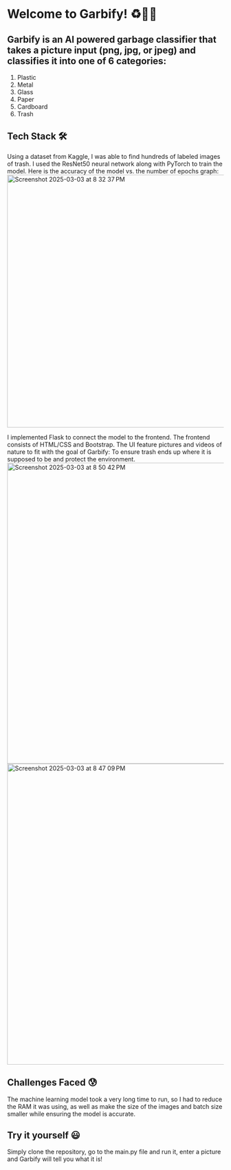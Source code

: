 # Welcome to Garbify! ♻️📸🌱
## Garbify is an AI powered garbage classifier that takes a picture input (png, jpg, or jpeg) and classifies it into one of 6 categories: 
1. Plastic
2. Metal
3. Glass
4. Paper
5. Cardboard
6. Trash

## Tech Stack 🛠️
Using a dataset from Kaggle, I was able to find hundreds of labeled images of trash. I used the ResNet50 neural network along with PyTorch to train the model. Here is the accuracy of the model vs. the number of epochs graph:
<img width="588" alt="Screenshot 2025-03-03 at 8 32 37 PM" src="https://github.com/user-attachments/assets/da74c85e-86bf-4b91-b111-c42d14e5cc7a" />

I implemented Flask to connect the model to the frontend.
The frontend consists of HTML/CSS and Bootstrap. The UI feature pictures and videos of nature to fit with the goal of Garbify: To ensure trash ends up where it is supposed to be and protect the environment.
<img width="700" alt="Screenshot 2025-03-03 at 8 50 42 PM" src="https://github.com/user-attachments/assets/4067930a-22f4-4f9e-b30e-e0f9fc01d390" />
<img width="700" alt="Screenshot 2025-03-03 at 8 47 09 PM" src="https://github.com/user-attachments/assets/6862fe97-f411-41bb-9a4d-796cc316ae32" />

## Challenges Faced 😰
The machine learning model took a very long time to run, so I had to reduce the RAM it was using, as well as make the size of the images and batch size smaller while ensuring the model is accurate. 

## Try it yourself 😃
Simply clone the repository, go to the main.py file and run it, enter a picture and Garbify will tell you what it is!







